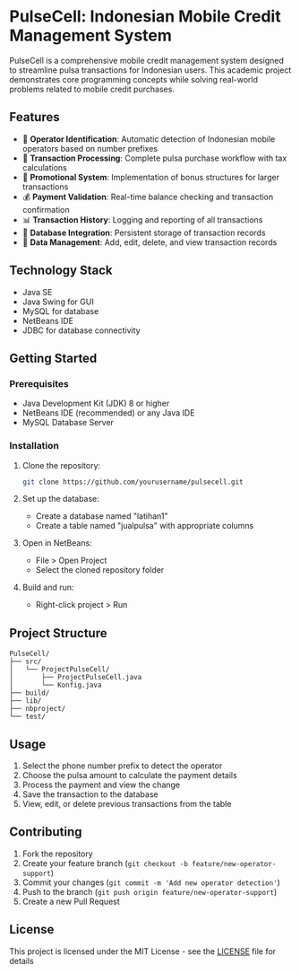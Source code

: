 # PulseCell: Indonesian Mobile Credit Management System

PulseCell is a comprehensive mobile credit management system designed to streamline pulsa transactions for Indonesian users. This academic project demonstrates core programming concepts while solving real-world problems related to mobile credit purchases.

## Features

- 📱 **Operator Identification**: Automatic detection of Indonesian mobile operators based on number prefixes
- 💸 **Transaction Processing**: Complete pulsa purchase workflow with tax calculations
- 🎁 **Promotional System**: Implementation of bonus structures for larger transactions
- 💰 **Payment Validation**: Real-time balance checking and transaction confirmation
- 📊 **Transaction History**: Logging and reporting of all transactions
- 💾 **Database Integration**: Persistent storage of transaction records
- 📝 **Data Management**: Add, edit, delete, and view transaction records

## Technology Stack

- Java SE
- Java Swing for GUI
- MySQL for database
- NetBeans IDE
- JDBC for database connectivity

## Getting Started

### Prerequisites
- Java Development Kit (JDK) 8 or higher
- NetBeans IDE (recommended) or any Java IDE
- MySQL Database Server

### Installation

1. Clone the repository:
   ```bash
   git clone https://github.com/yourusername/pulsecell.git
   ```

2. Set up the database:
   - Create a database named "latihan1"
   - Create a table named "jualpulsa" with appropriate columns

3. Open in NetBeans:
   - File > Open Project
   - Select the cloned repository folder

4. Build and run:
   - Right-click project > Run

## Project Structure

```
PulseCell/
├── src/
│   └── ProjectPulseCell/
│       ├── ProjectPulseCell.java
│       └── Konfig.java
├── build/
├── lib/
├── nbproject/
└── test/
```

## Usage

1. Select the phone number prefix to detect the operator
2. Choose the pulsa amount to calculate the payment details
3. Process the payment and view the change
4. Save the transaction to the database
5. View, edit, or delete previous transactions from the table

## Contributing

1. Fork the repository
2. Create your feature branch (`git checkout -b feature/new-operator-support`)
3. Commit your changes (`git commit -m 'Add new operator detection'`)
4. Push to the branch (`git push origin feature/new-operator-support`)
5. Create a new Pull Request

## License

This project is licensed under the MIT License - see the [LICENSE](LICENSE) file for details
